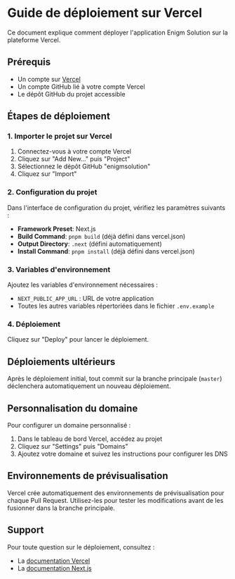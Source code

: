 # Guide de déploiement sur Vercel

Ce document explique comment déployer l'application Enigm Solution sur la plateforme Vercel.

## Prérequis

- Un compte sur [Vercel](https://vercel.com)
- Un compte GitHub lié à votre compte Vercel
- Le dépôt GitHub du projet accessible

## Étapes de déploiement

### 1. Importer le projet sur Vercel

1. Connectez-vous à votre compte Vercel
2. Cliquez sur "Add New..." puis "Project"
3. Sélectionnez le dépôt GitHub "enigmsolution"
4. Cliquez sur "Import"

### 2. Configuration du projet

Dans l'interface de configuration du projet, vérifiez les paramètres suivants :

- **Framework Preset**: Next.js
- **Build Command**: `pnpm build` (déjà défini dans vercel.json)
- **Output Directory**: `.next` (défini automatiquement)
- **Install Command**: `pnpm install` (déjà défini dans vercel.json)

### 3. Variables d'environnement

Ajoutez les variables d'environnement nécessaires :

- `NEXT_PUBLIC_APP_URL` : URL de votre application
- Toutes les autres variables répertoriées dans le fichier `.env.example`

### 4. Déploiement

Cliquez sur "Deploy" pour lancer le déploiement.

## Déploiements ultérieurs

Après le déploiement initial, tout commit sur la branche principale (`master`) déclenchera automatiquement un nouveau déploiement.

## Personnalisation du domaine

Pour configurer un domaine personnalisé :

1. Dans le tableau de bord Vercel, accédez au projet
2. Cliquez sur "Settings" puis "Domains"
3. Ajoutez votre domaine et suivez les instructions pour configurer les DNS

## Environnements de prévisualisation

Vercel crée automatiquement des environnements de prévisualisation pour chaque Pull Request. Utilisez-les pour tester les modifications avant de les fusionner dans la branche principale.

## Support

Pour toute question sur le déploiement, consultez :

- La [documentation Vercel](https://vercel.com/docs)
- La [documentation Next.js](https://nextjs.org/docs/deployment)
